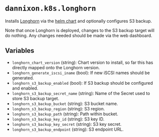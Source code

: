 # `dannixon.k8s.longhorn`

Installs [Longhorn](https://longhorn.io/) via the [helm chart](https://github.com/longhorn/charts/tree/master/charts/longhorn) and optionally configures S3 backup.

Note that once Longhorn is deployed, changes to the S3 backup target will do nothing.
Any changes needed should be made via the web dashboard.

## Variables

- `longhorn_chart_version` (string): Chart version to install, so far this has directly mapped onto the Longhorn version.
- `longhorn_generate_iscsi_iname` (bool): If new iSCSI names should be generated.
- `longhorn_s3_backup_enabled` (bool): If S3 backup should be configured and enabled.
- `longhorn_s3_backup_secret_name` (string): Name of the Secret used to store S3 backup target.
- `longhorn_s3_backup_bucket` (string): S3 bucket name.
- `longhorn_s3_backup_region` (string): S3 region.
- `longhorn_s3_backup_path` (string): Path within bucket.
- `longhorn_s3_backup_key_id` (string): S3 key ID.
- `longhorn_s3_backup_key_secret` (string): S3 key secret.
- `longhorn_s3_backup_endpoint` (string): S3 endpoint URL.
